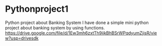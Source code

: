 # Pythonproject1
Python project about Banking System
I have done a simple mini python project about banking system by using functions.
https://drive.google.com/file/d/1Ew3mh6zxtTh9ijkBhBSrWPqdyumZjisR/view?usp=drivesdk
